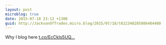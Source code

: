 ```yaml
---
layout: post
microblog: true
date: 2015-07-18 23:12 +1300
guid: http://JacksonOfTrades.micro.blog/2015/07/18/t622348285886484480.html
---
```

Why I blog here [t.co/EcCkIs5UQ...](http://t.co/EcCkIs5UQN)
